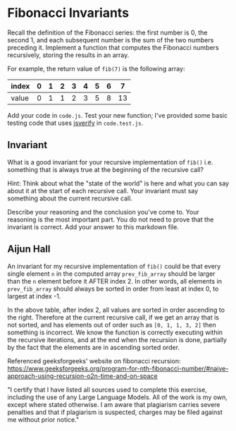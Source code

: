# Fibonacci Invariants

Recall the definition of the Fibonacci series: the first number is 0, the second
1, and each subsequent number is the sum of the two numbers preceding it.
Implement a function that computes the Fibonacci numbers recursively, storing
the results in an array.

For example, the return value of `fib(7)` is the following array:

| index |  0  |  1  |  2  |  3  |  4  |  5  |  6  |  7  |
| ----- | --- | --- | --- | --- | --- | --- | --- | --- |
| value |  0  |  1  |  1  |  2  |  3  |  5  |  8  |  13 |

Add your code in `code.js`. Test your new function; I've provided some basic
testing code that uses [jsverify](https://jsverify.github.io/) in
`code.test.js`.

## Invariant

What is a good invariant for your recursive implementation of `fib()`
i.e. something that is always true at the beginning of the recursive call?

Hint: Think about what the "state of the world" is here and what you can say
about it at the start of each recursive call. Your invariant must say something
about the current recursive call.

Describe your reasoning and the conclusion you've come to. Your reasoning is the
most important part. You do not need to prove that the invariant is correct. Add
your answer to this markdown file.

## Aijun Hall

An invariant for my recursive implementation of `fib()` could be that every single element `n` in
the computed array `prev_fib_array` should be larger than the `n` element before it AFTER index 2. In other words, all elements in `prev_fib_array` should always be sorted in order from least at index 0, to largest at index -1.

In the above table, after index 2, all values are sorted in order ascending to the right.
Therefore at the current recursive call, if we get an array that is not sorted, and has elements
out of order such as `[0, 1, 1, 3, 2]` then something is incorrect. We know the function is correctly
executing within the recursive iterations, and at the end when the recursion is done, partially by
the fact that the elements are in ascending sorted order.

Referenced geeksforgeeks' website on fibonacci recursion: https://www.geeksforgeeks.org/program-for-nth-fibonacci-number/#naive-approach-using-recursion-o2n-time-and-on-space

"I certify that I have listed all sources used to complete this exercise, including the use of any Large Language Models. All of the work is my own, except where stated otherwise. I am aware that plagiarism carries severe penalties and that if plagiarism is suspected, charges may be filed against me without prior notice."


